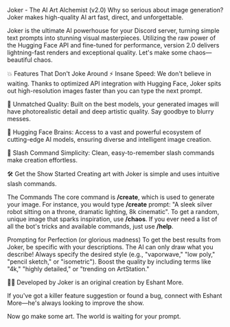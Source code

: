 Joker - The AI Art Alchemist (v2.0)
Why so serious about image generation? Joker makes high-quality AI art fast, direct, and unforgettable.

Joker is the ultimate AI powerhouse for your Discord server, turning simple text prompts into stunning visual masterpieces. Utilizing the raw power of the Hugging Face API and fine-tuned for performance, version 2.0 delivers lightning-fast renders and exceptional quality. Let's make some chaos—beautiful chaos.

💥 Features That Don't Joke Around
⚡ Insane Speed: We don't believe in waiting. Thanks to optimized API integration with Hugging Face, Joker spits out high-resolution images faster than you can type the next prompt.

💎 Unmatched Quality: Built on the best models, your generated images will have photorealistic detail and deep artistic quality. Say goodbye to blurry messes.

🧠 Hugging Face Brains: Access to a vast and powerful ecosystem of cutting-edge AI models, ensuring diverse and intelligent image creation.

🔪 Slash Command Simplicity: Clean, easy-to-remember slash commands make creation effortless.

🛠️ Get the Show Started
Creating art with Joker is simple and uses intuitive slash commands.

The Commands
The core command is **/create**, which is used to generate your image. For instance, you would type **/create** prompt: "A sleek silver robot sitting on a throne, dramatic lighting, 8k cinematic". To get a random, unique image that sparks inspiration, use **/chaos**. If you ever need a list of all the bot's tricks and available commands, just use **/help**.

Prompting for Perfection (or glorious madness)
To get the best results from Joker, be specific with your descriptions. The AI can only draw what you describe! Always specify the desired style (e.g., "vaporwave," "low poly," "pencil sketch," or "isometric"). Boost the quality by including terms like "4k," "highly detailed," or "trending on ArtStation."

👨‍💻 Developed by
Joker is an original creation by Eshant More.

If you've got a killer feature suggestion or found a bug, connect with Eshant More—he's always looking to improve the show.

Now go make some art. The world is waiting for your prompt.